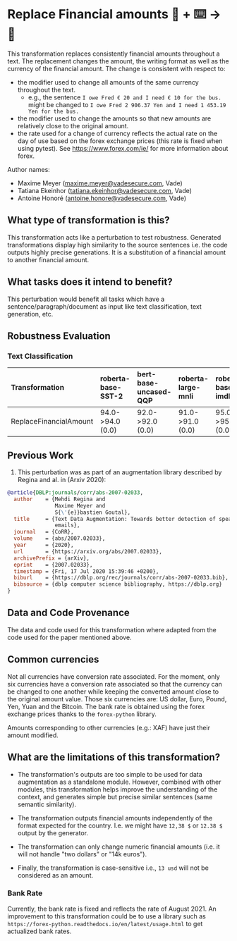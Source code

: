 # Replace Financial amounts 🦎  + ⌨️ → 🐍
This transformation replaces consistently financial amounts throughout a text.
The replacement changes the amount, the writing format as well as the currency of the financial amount.
The change is consistent with respect to:
- the modifier used to change all amounts of the same currency throughout the text.
  - e.g., the sentence `I owe Fred € 20 and I need € 10 for the bus.` might be changed to `I owe Fred 2 906.37 Yen and I need 1 453.19 Yen for the bus.`
- the modifier used to change the amounts so that new amounts are relatively close to the original amount.
- the rate used for a change of currency reflects the actual rate on the day of use based on the forex exchange prices (this rate is fixed when using pytest).
See https://www.forex.com/ie/ for more information about forex.

Author names:
- Maxime Meyer (maxime.meyer@vadesecure.com, Vade)
- Tatiana Ekeinhor (tatiana.ekeinhor@vadesecure.com, Vade)
- Antoine Honoré (antoine.honore@vadesecure.com, Vade)

## What type of transformation is this?
This transformation acts like a perturbation to test robustness. Generated transformations display high similarity to the 
source sentences i.e. the code outputs highly precise generations. It is a substitution of a financial amount to another financial amount. 

## What tasks does it intend to benefit?
This perturbation would benefit all tasks which have a sentence/paragraph/document as input like text classification, 
text generation, etc. 

## Robustness Evaluation

### Text Classification

| Transformation              | roberta-base-SST-2  | bert-base-uncased-QQP | roberta-large-mnli  | roberta-base-imdb   |
| :-------------------------- | :------------------ | :-------------------- | :------------------ | :------------------ |
| ReplaceFinancialAmount      | 94.0->94.0 (0.0)    | 92.0->92.0 (0.0)      | 91.0->91.0 (0.0)    | 95.0->95.0 (0.0)    |

## Previous Work
1) This perturbation was as part of an augmentation library described by Regina and al. in (Arxiv 2020):
```bibtex
@article{DBLP:journals/corr/abs-2007-02033,
  author    = {Mehdi Regina and
               Maxime Meyer and
               S{\'{e}}bastien Goutal},
  title     = {Text Data Augmentation: Towards better detection of spear-phishing
               emails},
  journal   = {CoRR},
  volume    = {abs/2007.02033},
  year      = {2020},
  url       = {https://arxiv.org/abs/2007.02033},
  archivePrefix = {arXiv},
  eprint    = {2007.02033},
  timestamp = {Fri, 17 Jul 2020 15:39:46 +0200},
  biburl    = {https://dblp.org/rec/journals/corr/abs-2007-02033.bib},
  bibsource = {dblp computer science bibliography, https://dblp.org}
}
```

## Data and Code Provenance

The data and code used for this transformation where adapted from the code used for the paper mentioned above. 

## Common currencies
Not all currencies have conversion rate associated. For the moment, only six currencies have a conversion rate associated so that the currency can be changed to one another while keeping the converted amount close to the original amount value.
Those six currencies are: US dollar, Euro, Pound, Yen, Yuan and the Bitcoin.
The bank rate is obtained using the forex exchange prices thanks to the `forex-python` library.

Amounts corresponding to other currencies (e.g.: XAF) have just their amount modified.

## What are the limitations of this transformation?

- The transformation's outputs are too simple to be used for data augmentation as a standalone module.
However, combined with other modules, this transformation helps improve the understanding of the context, and generates simple but precise similar sentences (same semantic similarity).

- The transformation outputs financial amounts independently of the format expected for the country.
I.e. we might have `12,38 $` or `12.38 $` output by the generator.

- The transformation can only change numeric financial amounts (i.e. it will not handle "two dollars" or "14k euros").

- Finally, the transformation is case-sensitive i.e., `13 usd` will not be considered as an amount.

### Bank Rate

Currently, the bank rate is fixed and reflects the rate of August 2021.
An improvement to this transformation could be to use a library such as `https://forex-python.readthedocs.io/en/latest/usage.html` to get actualized bank rates.

